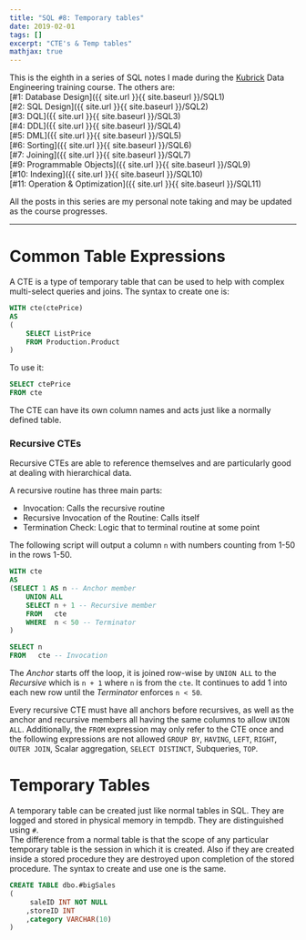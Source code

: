 ```yaml
---
title: "SQL #8: Temporary tables"
date: 2019-02-01
tags: []
excerpt: "CTE's & Temp tables"
mathjax: true
---
```


This is the eighth in a series of SQL notes I made during the [Kubrick](https://kubrickgroup.com/) Data Engineering training course. The others are:  
[#1: Database Design]({{ site.url }}{{ site.baseurl }}/SQL1)  
[#2: SQL Design]({{ site.url }}{{ site.baseurl }}/SQL2)  
[#3: DQL]({{ site.url }}{{ site.baseurl }}/SQL3)  
[#4: DDL]({{ site.url }}{{ site.baseurl }}/SQL4)  
[#5: DML]({{ site.url }}{{ site.baseurl }}/SQL5)  
[#6: Sorting]({{ site.url }}{{ site.baseurl }}/SQL6)  
[#7: Joining]({{ site.url }}{{ site.baseurl }}/SQL7)  
[#9: Programmable Objects]({{ site.url }}{{ site.baseurl }}/SQL9)  
[#10: Indexing]({{ site.url }}{{ site.baseurl }}/SQL10)  
[#11: Operation & Optimization]({{ site.url }}{{ site.baseurl }}/SQL11)  

All the posts in this series are my personal note taking and may be updated as the course progresses.  

---
# Common Table Expressions
A CTE is a type of temporary table that can be used to help with complex multi-select queries and joins. The syntax to create one is:  

```sql
WITH cte(ctePrice)
AS
(
    SELECT ListPrice 
    FROM Production.Product
)
```  

To use it:  

```sql
SELECT ctePrice
FROM cte
```

The CTE can have its own column names and acts just like a normally defined table.  

### Recursive CTEs
Recursive CTEs are able to reference themselves and are particularly good at dealing with hierarchical data.

A recursive routine has three main parts:  
- Invocation: Calls the recursive routine  
- Recursive Invocation of the Routine: Calls itself  
- Termination Check: Logic that to terminal routine at some point  

The following script will output a column `n` with numbers counting from 1-50 in the rows 1-50.  

```sql
WITH cte
AS     
(SELECT 1 AS n -- Anchor member
    UNION ALL
    SELECT n + 1 -- Recursive member
    FROM   cte
    WHERE  n < 50 -- Terminator
)

SELECT n
FROM   cte -- Invocation
```  

The *Anchor* starts off the loop, it is joined row-wise by `UNION ALL` to the *Recursive* which is `n + 1` where `n` is from the `cte`. It continues to add 1 into each new row until the *Terminator* enforces `n < 50`.  

Every recursive CTE must have all anchors before recursives, as well as the anchor and recursive members all having the same columns to allow `UNION ALL`. Additionally, the `FROM` expression may only refer to the CTE once and the following expressions are not allowed `GROUP BY`, `HAVING`, `LEFT`, `RIGHT`, `OUTER JOIN`, Scalar aggregation, `SELECT DISTINCT`, Subqueries, `TOP`.  

# Temporary Tables
A temporary table can be created just like normal tables in SQL. They are logged and stored in physical memory in tempdb. They are distinguished using `#`.  
The difference from a normal table is that the scope of any particular temporary table is the session in which it is created. Also if they are created inside a stored procedure they are destroyed upon completion of the stored procedure. The syntax to create and use one is the same.  

```sql
CREATE TABLE dbo.#bigSales
(
     saleID INT NOT NULL
    ,storeID INT
    ,category VARCHAR(10)
)
```
